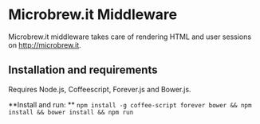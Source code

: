 # Microbrew.it Middleware
Microbrew.it middleware takes care of rendering HTML and user sessions on http://microbrew.it.

## Installation and requirements
Requires Node.js, Coffeescript, Forever.js and Bower.js.

**Install and run: ** `npm install -g coffee-script forever bower && npm install && bower install && npm run`
